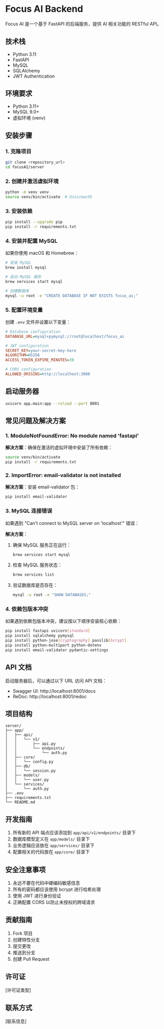 # Focus AI Backend

Focus AI 是一个基于 FastAPI 的后端服务，提供 AI 相关功能的 RESTful API。

## 技术栈

- Python 3.11
- FastAPI
- MySQL
- SQLAlchemy
- JWT Authentication

## 环境要求

- Python 3.11+
- MySQL 9.0+
- 虚拟环境 (venv)

## 安装步骤

### 1. 克隆项目

```bash
git clone <repository_url>
cd focusAI/server
```

### 2. 创建并激活虚拟环境

```bash
python -m venv venv
source venv/bin/activate  # Unix/macOS
```

### 3. 安装依赖

```bash
pip install --upgrade pip
pip install -r requirements.txt
```

### 4. 安装并配置 MySQL

如果你使用 macOS 和 Homebrew：

```bash
# 安装 MySQL
brew install mysql

# 启动 MySQL 服务
brew services start mysql

# 创建数据库
mysql -u root -e "CREATE DATABASE IF NOT EXISTS focus_ai;"
```

### 5. 配置环境变量

创建 `.env` 文件并设置以下变量：

```ini
# Database configuration
DATABASE_URL=mysql+pymysql://root@localhost/focus_ai

# JWT configuration
SECRET_KEY=your-secret-key-here
ALGORITHM=HS256
ACCESS_TOKEN_EXPIRE_MINUTES=30

# CORS configuration
ALLOWED_ORIGINS=http://localhost:3000
```

## 启动服务器

```bash
uvicorn app.main:app --reload --port 8001
```

## 常见问题及解决方案

### 1. ModuleNotFoundError: No module named 'fastapi'

**解决方案**：确保在激活的虚拟环境中安装了所有依赖：
```bash
source venv/bin/activate
pip install -r requirements.txt
```

### 2. ImportError: email-validator is not installed

**解决方案**：安装 email-validator 包：
```bash
pip install email-validator
```

### 3. MySQL 连接错误

如果遇到 "Can't connect to MySQL server on 'localhost'" 错误：

**解决方案**：
1. 确保 MySQL 服务正在运行：
   ```bash
   brew services start mysql
   ```
2. 检查 MySQL 服务状态：
   ```bash
   brew services list
   ```
3. 验证数据库是否存在：
   ```bash
   mysql -u root -e "SHOW DATABASES;"
   ```

### 4. 依赖包版本冲突

如果遇到依赖包版本冲突，建议按以下顺序安装核心依赖：

```bash
pip install fastapi uvicorn[standard]
pip install sqlalchemy pymysql
pip install python-jose[cryptography] passlib[bcrypt]
pip install python-multipart python-dotenv
pip install email-validator pydantic-settings
```

## API 文档

启动服务器后，可以通过以下 URL 访问 API 文档：

- Swagger UI: http://localhost:8001/docs
- ReDoc: http://localhost:8001/redoc

## 项目结构

```
server/
├── app/
│   ├── api/
│   │   └── v1/
│   │       ├── api.py
│   │       └── endpoints/
│   │           └── auth.py
│   ├── core/
│   │   └── config.py
│   ├── db/
│   │   └── session.py
│   ├── models/
│   │   └── user.py
│   └── services/
│       └── auth.py
├── .env
├── requirements.txt
└── README.md
```

## 开发指南

1. 所有新的 API 端点应该添加到 `app/api/v1/endpoints/` 目录下
2. 数据库模型定义在 `app/models/` 目录下
3. 业务逻辑应该放在 `app/services/` 目录下
4. 配置相关的代码放在 `app/core/` 目录下

## 安全注意事项

1. 永远不要在代码中硬编码敏感信息
2. 所有的密码都应该使用 bcrypt 进行哈希处理
3. 使用 JWT 进行身份验证
4. 正确配置 CORS 以防止未授权的跨域请求

## 贡献指南

1. Fork 项目
2. 创建特性分支
3. 提交更改
4. 推送到分支
5. 创建 Pull Request

## 许可证

[许可证类型]

## 联系方式

[联系信息]
